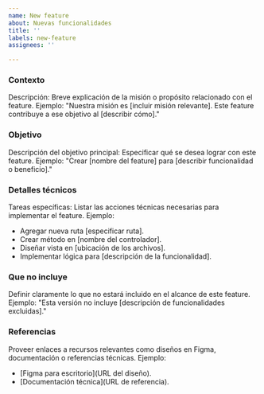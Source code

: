 ```yaml
---
name: New feature
about: Nuevas funcionalidades
title: ''
labels: new-feature
assignees: ''

---
```


### Contexto
Descripción:
Breve explicación de la misión o propósito relacionado con el feature.
Ejemplo: "Nuestra misión es [incluir misión relevante]. Este feature contribuye a ese objetivo al [describir cómo]."

### Objetivo
Descripción del objetivo principal:
Especificar qué se desea lograr con este feature.
Ejemplo: "Crear [nombre del feature] para [describir funcionalidad o beneficio]."

### Detalles técnicos
Tareas específicas:
Listar las acciones técnicas necesarias para implementar el feature.
Ejemplo:
- Agregar nueva ruta [especificar ruta].
- Crear método en [nombre del controlador].
- Diseñar vista en [ubicación de los archivos].
- Implementar lógica para [descripción de la funcionalidad].

### Que no incluye
Definir claramente lo que no estará incluido en el alcance de este feature.
Ejemplo: "Esta versión no incluye [descripción de funcionalidades excluidas]."

### Referencias
Proveer enlaces a recursos relevantes como diseños en Figma, documentación o referencias técnicas.
Ejemplo:
- [Figma para escritorio](URL del diseño).
- [Documentación técnica](URL de referencia).
